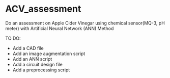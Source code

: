 # ACV_assessment

Do an assessment on Apple Cider Vinegar using chemical sensor(MQ-3, pH meter)
with Artificial Neural Network (ANN) Method

TO DO:
* Add a CAD file
* Add an image augmentation script
* Add an ANN script
* Add a circuit design file
* Add a preprocessing script
